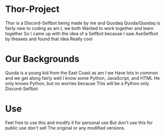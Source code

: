 # Thor-Project

Thor is a Discord-Selfbot being made by me and Quodaq
Quoda/Quodaq is fairly new to coding as am I, we both
Wanted to work together and learn together
So I came up with the idea of a Selfbot because
I saw AxeSelfbot by theaxes and found that idea
Really cool

# Our Backgrounds

Quoda is a young kid from the East Coast as am I we
Have lots in common and we get along fairly well
I know some Python, JavaScript, and HTML
He only knows Python, but no worries because
This will be a Python only Discord-Selfbot

# Use

Feel free to use this and modify it for personal use
But don't use this for public use don't sell
The original or any modified versions.

